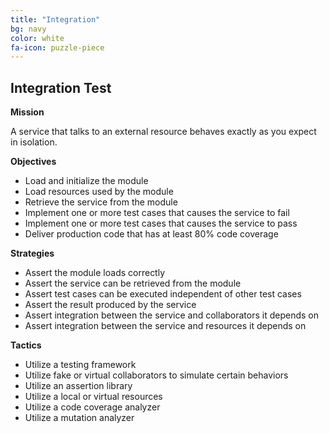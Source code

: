 ```yaml
---
title: "Integration"
bg: navy
color: white
fa-icon: puzzle-piece
---
```


## Integration Test

**Mission**

A service that talks to an external resource behaves exactly as you expect in isolation.

**Objectives**

* Load and initialize the module
* Load resources used by the module
* Retrieve the service from the module
* Implement one or more test cases that causes the service to fail
* Implement one or more test cases that causes the service to pass
* Deliver production code that has at least 80% code coverage

**Strategies**

* Assert the module loads correctly
* Assert the service can be retrieved from the module
* Assert test cases can be executed independent of other test cases
* Assert the result produced by the service
* Assert integration between the service and collaborators it depends on
* Assert integration between the service and resources it depends on

**Tactics**

* Utilize a testing framework
* Utilize fake or virtual collaborators to simulate certain behaviors
* Utilize an assertion library
* Utilize a local or virtual resources
* Utilize a code coverage analyzer
* Utilize a mutation analyzer


